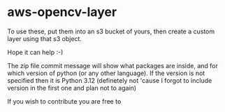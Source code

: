 # aws-opencv-layer
To use these, put them into an s3 bucket of yours, then create a custom layer using that s3 object.

Hope it can help :-) 

The zip file commit message will show what packages are inside, and for which version of python (or any other language). If the version is not specified then it is Python 3.12 (definetely not 'cause I forgot to include version in the first one and plan not to again)

If you wish to contribute you are free to
